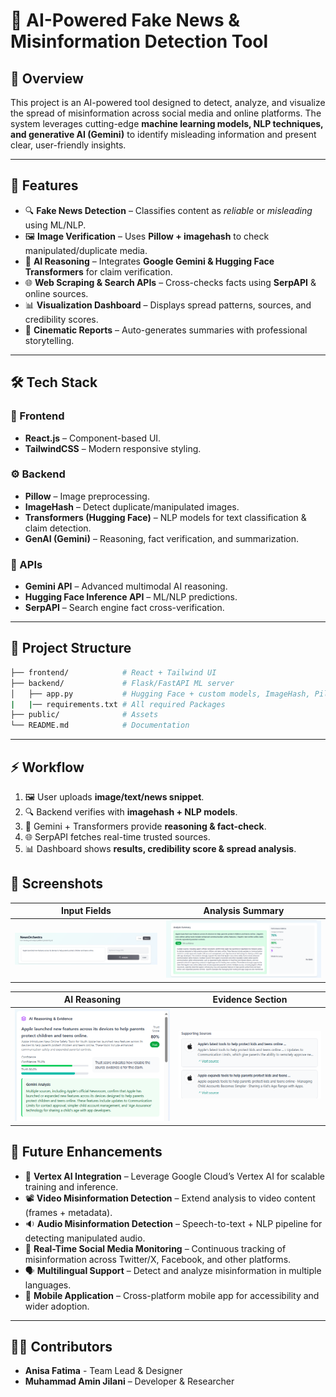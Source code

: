 # 📰 AI-Powered Fake News & Misinformation Detection Tool

## 📌 Overview
This project is an AI-powered tool designed to detect, analyze, and visualize the spread of misinformation across social media and online platforms. The system leverages cutting-edge **machine learning models, NLP techniques, and generative AI (Gemini)** to identify misleading information and present clear, user-friendly insights.

---

## 🚀 Features
- 🔍 **Fake News Detection** – Classifies content as *reliable* or *misleading* using ML/NLP.  
- 🖼 **Image Verification** – Uses **Pillow + imagehash** to check manipulated/duplicate media.  
- 🤖 **AI Reasoning** – Integrates **Google Gemini & Hugging Face Transformers** for claim verification.  
- 🌐 **Web Scraping & Search APIs** – Cross-checks facts using **SerpAPI** & online sources.  
- 📊 **Visualization Dashboard** – Displays spread patterns, sources, and credibility scores.  
- 🎥 **Cinematic Reports** – Auto-generates summaries with professional storytelling.  

---

## 🛠️ Tech Stack

### 🎨 Frontend
- **React.js** – Component-based UI.  
- **TailwindCSS** – Modern responsive styling.  

### ⚙️ Backend
- **Pillow** – Image preprocessing.  
- **ImageHash** – Detect duplicate/manipulated images.  
- **Transformers (Hugging Face)** – NLP models for text classification & claim detection.  
- **GenAI (Gemini)** – Reasoning, fact verification, and summarization.  

### 🔗 APIs
- **Gemini API** – Advanced multimodal AI reasoning.  
- **Hugging Face Inference API** – ML/NLP predictions.  
- **SerpAPI** – Search engine fact cross-verification.  

---

## 📂 Project Structure
```bash
├── frontend/            # React + Tailwind UI
├── backend/             # Flask/FastAPI ML server
│   ├── app.py           # Hugging Face + custom models, ImageHash, Pillow, parsing tools, Genai
|   |── requirements.txt # All required Packages
├── public/              # Assets
└── README.md            # Documentation
```


---

## ⚡ Workflow
1. 🖼 User uploads **image/text/news snippet**.  
2. 🔍 Backend verifies with **imagehash + NLP models**.  
3. 🤖 Gemini + Transformers provide **reasoning & fact-check**.  
4. 🌐 SerpAPI fetches real-time trusted sources.  
5. 📊 Dashboard shows **results, credibility score & spread analysis**.  

## 📸 Screenshots

| Input Fields | Analysis Summary |
|--------------|------------------|
| ![Input Fields](https://github.com/mdaminxf/newsorchestra/blob/main/public/image%20(4).png) | ![Analysis Summary](https://github.com/mdaminxf/newsorchestra/blob/main/public/image%20(1).png) |

| AI Reasoning | Evidence Section |
|--------------|------------------|
| ![AI Reasoning](https://github.com/mdaminxf/newsorchestra/blob/main/public/image%20(2).png) | ![Evidence Section](https://github.com/mdaminxf/newsorchestra/blob/main/public/image%20(3).png) |

## 🔮 Future Enhancements
- 🤖 **Vertex AI Integration** – Leverage Google Cloud’s Vertex AI for scalable training and inference.  
- 📽️ **Video Misinformation Detection** – Extend analysis to video content (frames + metadata).  
- 🔉 **Audio Misinformation Detection** – Speech-to-text + NLP pipeline for detecting manipulated audio.  
- 📡 **Real-Time Social Media Monitoring** – Continuous tracking of misinformation across Twitter/X, Facebook, and other platforms.  
- 🗣 **Multilingual Support** – Detect and analyze misinformation in multiple languages.  
- 📱 **Mobile Application** – Cross-platform mobile app for accessibility and wider adoption.  


---

## 👨‍💻 Contributors
- **Anisa Fatima** - Team Lead & Designer
- **Muhammad Amin Jilani** – Developer & Researcher  
